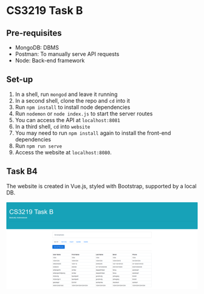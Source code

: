 # CS3219 Task B

## Pre-requisites
* MongoDB: DBMS
* Postman: To manually serve API requests
* Node: Back-end framework

## Set-up
1. In a shell, run `mongod` and leave it running
2. In a second shell, clone the repo and `cd` into it
3. Run `npm install` to install node dependencies
4. Run `nodemon` or `node index.js` to start the server routes
5. You can access the API at `localhost:8081`
6. In a third shell, `cd` into `website`
7. You may need to run `npm install` again to install the front-end dependencies
8. Run `npm run serve`
9. Access the website at `localhost:8080`.

## Task B4
The website is created in Vue.js, styled with Bootstrap, supported by a local DB.

![](images/img1.png)
